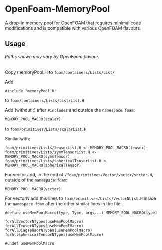 # OpenFoam-MemoryPool
A drop-in memory pool for OpenFOAM that requires minimal code modifications and is compatible with various OpenFOAM flavours.

## Usage
###### Paths shown may vary by OpenFoam flavour.

Copy memoryPool.H to ```foam/containers/Lists/List/```

Add
```
#include "memoryPool.H"
```
to ```foam/containers/Lists/List/List.H```

Add (without ;) after ```#includes``` and outside the ```namespace foam```:

```
MEMORY_POOL_MACRO(scalar)
```

to ```foam/primitives/Lists/scalarList.H```

Similar with:
```
foam/primitives/Lists/tensorList.H <- MEMORY_POOL_MACRO(tensor)
foam/primitives/Lists/symmTensorList.H <- MEMORY_POOL_MACRO(symmTensor)
foam/primitives/Lists/sphericalTensorList.H <- MEMORY_POOL_MACRO(sphericalTensor)
```
For vector add, in the end of ```/foam/primitives/Vector/vector/vector.H```, outside of the ```namespace foam```:
```
MEMORY_POOL_MACRO(vector)
```

For vectorN add this lines to ```foam/primitives/Lists/VectorNList.H``` inside the ```namespace foam``` after the other similar lines in the file:

```
#define useMemPoolMacro(type, Type, args...) MEMORY_POOL_MACRO(type)
 
forAllVectorNTypes(useMemPoolMacro)
forAllTensorNTypes(useMemPoolMacro)
forAllDiagTensorNTypes(useMemPoolMacro)
forAllSphericalTensorNTypes(useMemPoolMacro)
 
#undef useMemPoolMacro
```
